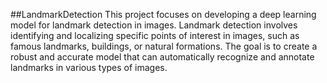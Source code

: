 ##LandmarkDetection
This project focuses on developing a deep learning model for landmark detection in images. Landmark detection involves identifying and localizing specific points of interest in images, such as famous landmarks, buildings, or natural formations. The goal is to create a robust and accurate model that can automatically recognize and annotate landmarks in various types of images.
